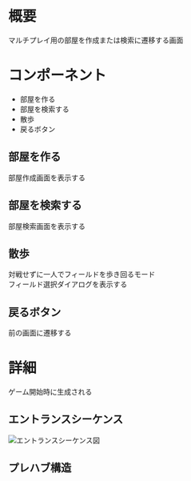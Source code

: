 # 概要
マルチプレイ用の部屋を作成または検索に遷移する画面

# コンポーネント
* 部屋を作る
* 部屋を検索する
* 散歩
* 戻るボタン

## 部屋を作る
部屋作成画面を表示する

## 部屋を検索する
部屋検索画面を表示する

## 散歩
対戦せずに一人でフィールドを歩き回るモード  
フィールド選択ダイアログを表示する

## 戻るボタン
前の画面に遷移する

# 詳細
ゲーム開始時に生成される

## エントランスシーケンス
![エントランスシーケンス図](https://github.com/ShassBeleth/Kamitsuki/blob/develop/v1.0.0/Design/UI/Title/Images/%E3%82%BF%E3%82%A4%E3%83%88%E3%83%AB%E3%82%B7%E3%83%BC%E3%82%B1%E3%83%B3%E3%82%B9%E5%9B%B3.png)

## プレハブ構造